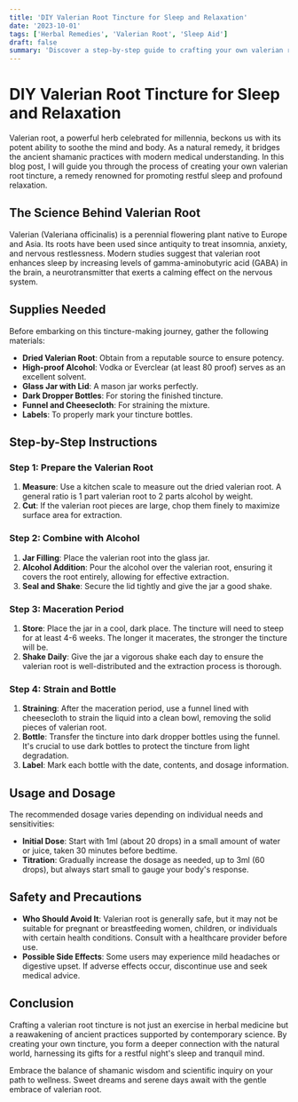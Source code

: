 ```yaml
---
title: 'DIY Valerian Root Tincture for Sleep and Relaxation'
date: '2023-10-01'
tags: ['Herbal Remedies', 'Valerian Root', 'Sleep Aid']
draft: false
summary: 'Discover a step-by-step guide to crafting your own valerian root tincture to promote restful sleep and relaxation, enriched with shamanic wisdom and scientific insights.'
---
```


# DIY Valerian Root Tincture for Sleep and Relaxation

Valerian root, a powerful herb celebrated for millennia, beckons us with its potent ability to soothe the mind and body. As a natural remedy, it bridges the ancient shamanic practices with modern medical understanding. In this blog post, I will guide you through the process of creating your own valerian root tincture, a remedy renowned for promoting restful sleep and profound relaxation.

## The Science Behind Valerian Root

Valerian (Valeriana officinalis) is a perennial flowering plant native to Europe and Asia. Its roots have been used since antiquity to treat insomnia, anxiety, and nervous restlessness. Modern studies suggest that valerian root enhances sleep by increasing levels of gamma-aminobutyric acid (GABA) in the brain, a neurotransmitter that exerts a calming effect on the nervous system.

## Supplies Needed

Before embarking on this tincture-making journey, gather the following materials:

- **Dried Valerian Root**: Obtain from a reputable source to ensure potency.
- **High-proof Alcohol**: Vodka or Everclear (at least 80 proof) serves as an excellent solvent.
- **Glass Jar with Lid**: A mason jar works perfectly.
- **Dark Dropper Bottles**: For storing the finished tincture.
- **Funnel and Cheesecloth**: For straining the mixture.
- **Labels**: To properly mark your tincture bottles.

## Step-by-Step Instructions

### Step 1: Prepare the Valerian Root

1. **Measure**: Use a kitchen scale to measure out the dried valerian root. A general ratio is 1 part valerian root to 2 parts alcohol by weight.
2. **Cut**: If the valerian root pieces are large, chop them finely to maximize surface area for extraction.

### Step 2: Combine with Alcohol

1. **Jar Filling**: Place the valerian root into the glass jar.
2. **Alcohol Addition**: Pour the alcohol over the valerian root, ensuring it covers the root entirely, allowing for effective extraction.
3. **Seal and Shake**: Secure the lid tightly and give the jar a good shake.

### Step 3: Maceration Period

1. **Store**: Place the jar in a cool, dark place. The tincture will need to steep for at least 4-6 weeks. The longer it macerates, the stronger the tincture will be.
2. **Shake Daily**: Give the jar a vigorous shake each day to ensure the valerian root is well-distributed and the extraction process is thorough.

### Step 4: Strain and Bottle

1. **Straining**: After the maceration period, use a funnel lined with cheesecloth to strain the liquid into a clean bowl, removing the solid pieces of valerian root.
2. **Bottle**: Transfer the tincture into dark dropper bottles using the funnel. It's crucial to use dark bottles to protect the tincture from light degradation.
3. **Label**: Mark each bottle with the date, contents, and dosage information.

## Usage and Dosage

The recommended dosage varies depending on individual needs and sensitivities:

- **Initial Dose**: Start with 1ml (about 20 drops) in a small amount of water or juice, taken 30 minutes before bedtime.
- **Titration**: Gradually increase the dosage as needed, up to 3ml (60 drops), but always start small to gauge your body's response.

## Safety and Precautions

- **Who Should Avoid It**: Valerian root is generally safe, but it may not be suitable for pregnant or breastfeeding women, children, or individuals with certain health conditions. Consult with a healthcare provider before use.
- **Possible Side Effects**: Some users may experience mild headaches or digestive upset. If adverse effects occur, discontinue use and seek medical advice.

## Conclusion

Crafting a valerian root tincture is not just an exercise in herbal medicine but a reawakening of ancient practices supported by contemporary science. By creating your own tincture, you form a deeper connection with the natural world, harnessing its gifts for a restful night's sleep and tranquil mind.

Embrace the balance of shamanic wisdom and scientific inquiry on your path to wellness. Sweet dreams and serene days await with the gentle embrace of valerian root.